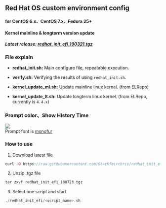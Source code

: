 Red Hat OS custom environment config
--------------------------------------------------------

#### for CentOS 6.x、CentOS 7.x、Fedora 25+

#### Kernel mainline & longterm version update

##### Latest release: [redhat_init_efi_190321.tgz](https://github.com/StarKfeirchris/redhat_init_efi/raw/master/release/redhat_init_efi_190321.tgz)

### File explain
 * **redhat_init.sh:** Main configure file, repeatable execution.
 
 * **verify.sh:** Verifying the results of using `redhat_init.sh`.
 
 * **kernel_update_ml.sh:** Update mainline linux kernel. (from ELRepo)
 
 * **kernel_update_lt.sh:** Update longterm linux kernel. (from ELRepo, currently is `4.4.x`)

### Prompt color、Show History Time
![](https://i.imgur.com/AUv9WH6.png)  
Prompt font is [monofur](https://github.com/powerline/fonts/tree/master/Monofur)

### How to use

1. Download latest file
```php
curl -O https://raw.githubusercontent.com/StarKfeirchris/redhat_init_efi/master/release/redhat_init_efi_190321.tgz
```

2. Unzip .tgz file
```php
tar zxvf redhat_init_efi_180723.tgz
```

3. Select one script and start.
```php
./redhat_init_efi/<script_name>.sh
```
